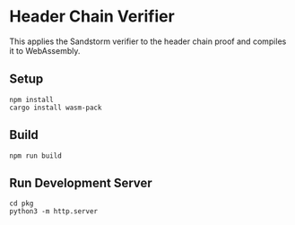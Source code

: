 # Header Chain Verifier
This applies the Sandstorm verifier to the header chain proof and compiles it to WebAssembly.

## Setup
```
npm install
cargo install wasm-pack
```

## Build 
```
npm run build
```

## Run Development Server 
```
cd pkg
python3 -m http.server
```
